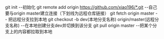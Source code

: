 git init --初始化
git remote add origin https://github.com/xiao196/*.git   --自己要与origin master建立连接（下划线为远程仓库链接）
git fetch origin master -- 把远程分支拉到本地
git checkout -b dev(本地分支名称) origin/master(远程分支名称)  --在本地创建分支dev并切换到该分支
git pull origin master --把某个分支上的内容都拉取到本地
